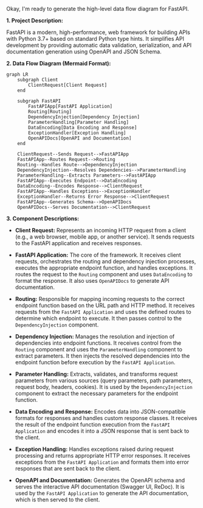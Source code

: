 Okay, I'm ready to generate the high-level data flow diagram for FastAPI.

**1. Project Description:**

FastAPI is a modern, high-performance, web framework for building APIs with Python 3.7+ based on standard Python type hints. It simplifies API development by providing automatic data validation, serialization, and API documentation generation using OpenAPI and JSON Schema.

**2. Data Flow Diagram (Mermaid Format):**

```mermaid
graph LR
    subgraph Client
        ClientRequest[Client Request]
    end

    subgraph FastAPI
        FastAPIApp[FastAPI Application]
        Routing[Routing]
        DependencyInjection[Dependency Injection]
        ParameterHandling[Parameter Handling]
        DataEncoding[Data Encoding and Response]
        ExceptionHandler[Exception Handling]
        OpenAPIDocs[OpenAPI and Documentation]
    end

    ClientRequest--Sends Request-->FastAPIApp
    FastAPIApp--Routes Request-->Routing
    Routing--Handles Route-->DependencyInjection
    DependencyInjection--Resolves Dependencies-->ParameterHandling
    ParameterHandling--Extracts Parameters-->FastAPIApp
    FastAPIApp--Executes Endpoint-->DataEncoding
    DataEncoding--Encodes Response-->ClientRequest
    FastAPIApp--Handles Exceptions-->ExceptionHandler
    ExceptionHandler--Returns Error Response-->ClientRequest
    FastAPIApp--Generates Schema-->OpenAPIDocs
    OpenAPIDocs--Serves Documentation-->ClientRequest
```

**3. Component Descriptions:**

*   **Client Request:** Represents an incoming HTTP request from a client (e.g., a web browser, mobile app, or another service). It sends requests to the FastAPI application and receives responses.

*   **FastAPI Application:** The core of the framework. It receives client requests, orchestrates the routing and dependency injection processes, executes the appropriate endpoint function, and handles exceptions. It routes the request to the `Routing` component and uses `DataEncoding` to format the response. It also uses `OpenAPIDocs` to generate API documentation.

*   **Routing:** Responsible for mapping incoming requests to the correct endpoint function based on the URL path and HTTP method. It receives requests from the `FastAPI Application` and uses the defined routes to determine which endpoint to execute. It then passes control to the `DependencyInjection` component.

*   **Dependency Injection:** Manages the resolution and injection of dependencies into endpoint functions. It receives control from the `Routing` component and uses the `ParameterHandling` component to extract parameters. It then injects the resolved dependencies into the endpoint function before execution by the `FastAPI Application`.

*   **Parameter Handling:** Extracts, validates, and transforms request parameters from various sources (query parameters, path parameters, request body, headers, cookies). It is used by the `DependencyInjection` component to extract the necessary parameters for the endpoint function.

*   **Data Encoding and Response:** Encodes data into JSON-compatible formats for responses and handles custom response classes. It receives the result of the endpoint function execution from the `FastAPI Application` and encodes it into a JSON response that is sent back to the client.

*   **Exception Handling:** Handles exceptions raised during request processing and returns appropriate HTTP error responses. It receives exceptions from the `FastAPI Application` and formats them into error responses that are sent back to the client.

*   **OpenAPI and Documentation:** Generates the OpenAPI schema and serves the interactive API documentation (Swagger UI, ReDoc). It is used by the `FastAPI Application` to generate the API documentation, which is then served to the client.